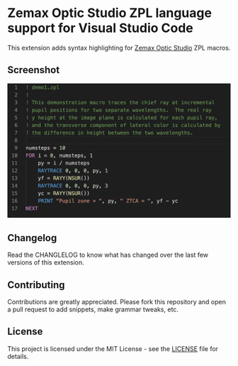 # Zemax Optic Studio ZPL language support for Visual Studio Code

This extension adds syntax highlighting for [Zemax Optic Studio](https://www.zemax.com) ZPL macros.

## Screenshot
![syntax](images/syntax.png)

## Changelog
Read the CHANGLELOG to know what has changed over the last few versions of this extension.

## Contributing
Contributions are greatly appreciated. Please fork this repository and open a pull request to add snippets, make grammar tweaks, etc.

## License
This project is licensed under the MIT License - see the [LICENSE](LICENSE) file for details.

